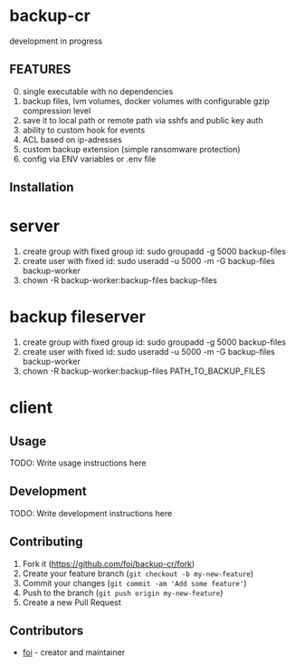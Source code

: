 # backup-cr

development in progress

## FEATURES

0. single executable with no dependencies
1. backup files, lvm volumes, docker volumes with configurable gzip compression level
2. save it to local path or remote path via sshfs and public key auth
3. ability to custom hook for events
4. ACL based on ip-adresses
5. custom backup extension (simple ransomware protection)
6. config via ENV variables or .env file

## Installation

# server

  1. create group with fixed group id: sudo groupadd -g 5000 backup-files
  2. create user with fixed id: sudo useradd -u 5000 -m -G backup-files backup-worker
  3. chown -R backup-worker:backup-files backup-files

# backup fileserver

  1. create group with fixed group id: sudo groupadd -g 5000 backup-files
  2. create user with fixed id: sudo useradd -u 5000 -m -G backup-files backup-worker
  3. chown -R backup-worker:backup-files PATH_TO_BACKUP_FILES

# client

## Usage

TODO: Write usage instructions here

## Development

TODO: Write development instructions here

## Contributing

1. Fork it (<https://github.com/foi/backup-cr/fork>)
2. Create your feature branch (`git checkout -b my-new-feature`)
3. Commit your changes (`git commit -am 'Add some feature'`)
4. Push to the branch (`git push origin my-new-feature`)
5. Create a new Pull Request

## Contributors

- [foi](https://github.com/foi) - creator and maintainer
